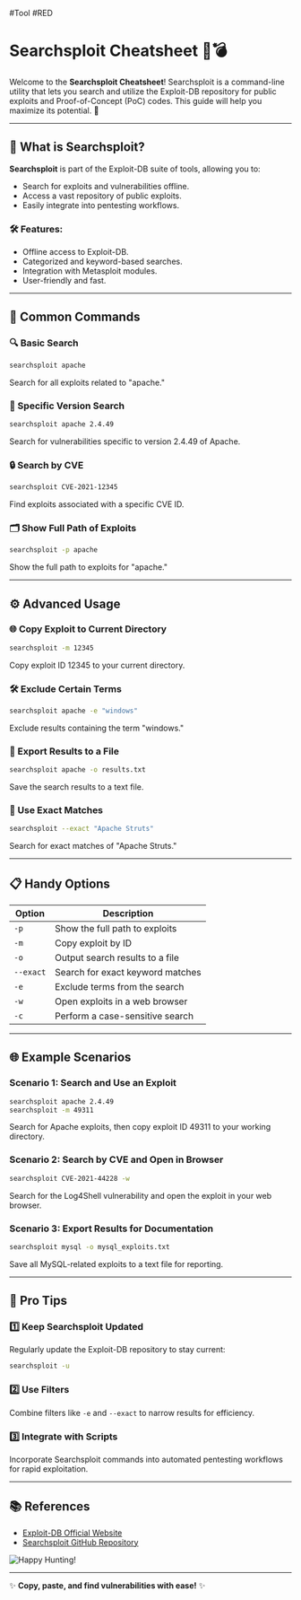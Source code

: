 #Tool #RED 
# Searchsploit Cheatsheet 🔎💣

Welcome to the **Searchsploit Cheatsheet**! Searchsploit is a command-line utility that lets you search and utilize the Exploit-DB repository for public exploits and Proof-of-Concept (PoC) codes. This guide will help you maximize its potential. 🚀

---

## 🌟 What is Searchsploit?
**Searchsploit** is part of the Exploit-DB suite of tools, allowing you to:
- Search for exploits and vulnerabilities offline.
- Access a vast repository of public exploits.
- Easily integrate into pentesting workflows.

### 🛠 Features:
- Offline access to Exploit-DB.
- Categorized and keyword-based searches.
- Integration with Metasploit modules.
- User-friendly and fast.

---

## 🧰 Common Commands

### 🔍 Basic Search
```bash
searchsploit apache
```
Search for all exploits related to "apache."

### 📂 Specific Version Search
```bash
searchsploit apache 2.4.49
```
Search for vulnerabilities specific to version 2.4.49 of Apache.

### 🔒 Search by CVE
```bash
searchsploit CVE-2021-12345
```
Find exploits associated with a specific CVE ID.

### 🗂 Show Full Path of Exploits
```bash
searchsploit -p apache
```
Show the full path to exploits for "apache."

---

## ⚙️ Advanced Usage

### 🌐 Copy Exploit to Current Directory
```bash
searchsploit -m 12345
```
Copy exploit ID 12345 to your current directory.

### 🛠 Exclude Certain Terms
```bash
searchsploit apache -e "windows"
```
Exclude results containing the term "windows."

### 📜 Export Results to a File
```bash
searchsploit apache -o results.txt
```
Save the search results to a text file.

### 🧩 Use Exact Matches
```bash
searchsploit --exact "Apache Struts"
```
Search for exact matches of "Apache Struts."

---

## 📋 Handy Options

| Option          | Description                                      |
|-----------------|--------------------------------------------------|
| `-p`            | Show the full path to exploits                  |
| `-m`            | Copy exploit by ID                              |
| `-o`            | Output search results to a file                 |
| `--exact`       | Search for exact keyword matches                |
| `-e`            | Exclude terms from the search                   |
| `-w`            | Open exploits in a web browser                  |
| `-c`            | Perform a case-sensitive search                 |

---

## 🌐 Example Scenarios

### Scenario 1: Search and Use an Exploit
```bash
searchsploit apache 2.4.49
searchsploit -m 49311
```
Search for Apache exploits, then copy exploit ID 49311 to your working directory.

### Scenario 2: Search by CVE and Open in Browser
```bash
searchsploit CVE-2021-44228 -w
```
Search for the Log4Shell vulnerability and open the exploit in your web browser.

### Scenario 3: Export Results for Documentation
```bash
searchsploit mysql -o mysql_exploits.txt
```
Save all MySQL-related exploits to a text file for reporting.

---

## 🚀 Pro Tips

### 1️⃣ Keep Searchsploit Updated
Regularly update the Exploit-DB repository to stay current:
```bash
searchsploit -u
```

### 2️⃣ Use Filters
Combine filters like `-e` and `--exact` to narrow results for efficiency.

### 3️⃣ Integrate with Scripts
Incorporate Searchsploit commands into automated pentesting workflows for rapid exploitation.

---

## 📚 References
- [Exploit-DB Official Website](https://www.exploit-db.com/)
- [Searchsploit GitHub Repository](https://github.com/offensive-security/exploitdb)

![Happy Hunting!](https://via.placeholder.com/600x150?text=Happy+Hunting!)

---

✨ **Copy, paste, and find vulnerabilities with ease!** ✨
